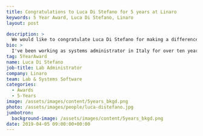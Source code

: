 ```yaml
---
title: Congratulations to Luca Di Stefano for 5 years at Linaro
keywords: 5 Year Award, Luca Di Stefano, Linaro
layout: post

description: >
  We would like to congratulate Luca Di Stefano for making a difference in open source at Linaro for 5 years.
bio: >
  I've been working as systems administrator in Italy for over ten years and here in UK for two years, dealing mostly with Linux systems, network security and storage.
tag: 5YearAward
name: Luca Di Stefano
job-title: Lab Administrator
company: Linaro
team: Lab & Systems Software
categories:
  - Awards
  - 5-Years
image: /assets/images/content/5years_bkgd.png
photo: /assets/images/people/luca-distefano.jpg
jumbotron:
  background-image: /assets/images/content/5years_bkgd.png
date: 2019-04-05 09:00:00+00:00
---
```

